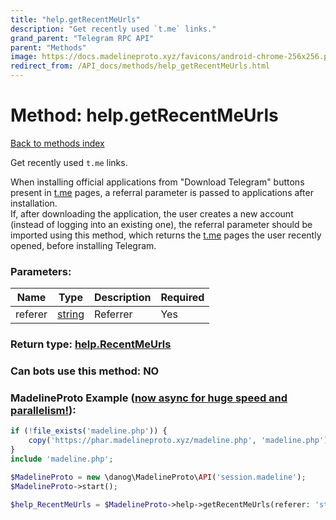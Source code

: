 ```yaml
---
title: "help.getRecentMeUrls"
description: "Get recently used `t.me` links."
grand_parent: "Telegram RPC API"
parent: "Methods"
image: https://docs.madelineproto.xyz/favicons/android-chrome-256x256.png
redirect_from: /API_docs/methods/help_getRecentMeUrls.html
---
```

# Method: help.getRecentMeUrls
[Back to methods index](index.html)



Get recently used `t.me` links.

When installing official applications from "Download Telegram" buttons present in [t.me](https://t.me) pages, a referral parameter is passed to applications after installation.  
If, after downloading the application, the user creates a new account (instead of logging into an existing one), the referral parameter should be imported using this method, which returns the [t.me](https://t.me) pages the user recently opened, before installing Telegram.

### Parameters:

| Name     |    Type       | Description | Required |
|----------|---------------|-------------|----------|
|referer|[string](/API_docs/types/string.html) | Referrer | Yes|


### Return type: [help.RecentMeUrls](/API_docs/types/help.RecentMeUrls.html)

### Can bots use this method: **NO**


### MadelineProto Example ([now async for huge speed and parallelism!](https://docs.madelineproto.xyz/docs/ASYNC.html)):


```php
if (!file_exists('madeline.php')) {
    copy('https://phar.madelineproto.xyz/madeline.php', 'madeline.php');
}
include 'madeline.php';

$MadelineProto = new \danog\MadelineProto\API('session.madeline');
$MadelineProto->start();

$help_RecentMeUrls = $MadelineProto->help->getRecentMeUrls(referer: 'string', );
```

